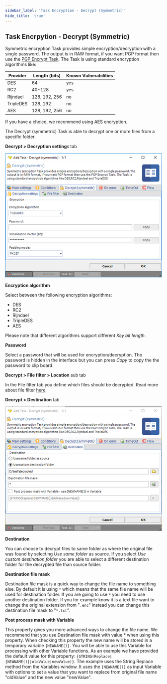 ```yaml
---
sidebar_label: 'Task Encryption - Decrypt (Symmetric)'
hide_title: 'true'
---
```


## Task Encrpytion - Decrypt (Symmetric)

Symmetric encryption Task provides simple encryption/decryption with a single password. The output is in RAW format, if you want PGP format then use the [PGP Encrypt Task](job-tasks-encryption-tasks-task-encryption-pgp-encrypt-task). The Task is using standard encryption algorithms like:
 
| Provider | Length (bits) | Known Vulnerabilities |
| --- | --- | --- |
| DES | 64 | yes |
| RC2 | 40-128 | yes |
| Rijndael | 128, 192, 256 | no | 
| TripleDES | 128, 192 | no | 
| AES | 128, 192, 256 | no |
 
If you have a choice, we recommend using AES encryption.
 
The Decrypt (symmetric) Task is able to decrypt one or more files from a specific folder.
 
**Decrypt > Decryption setting**s tab

![](../../../static/img/taskdecryptsettings.png)

**Encryption algorithm**

Select between the following encryption algorithms:

* DES
* RC2
* Rijndael
* TripleDES
* AES
 
Please note that different algorithms support different *Key bit length*.
 
**Password**

Select a password that will be used for encryption/decryption. The password is hidden in the interface but you can press *Copy* to copy the the password to clip board.
 
**Decrypt > File filter > Location** sub tab

In the File filter tab you define which files should be decrypted. Read more about file filter [here](job-tasks-file-filter).
 
**Decrypt > Destination** tab

![](../../../static/img/taskdecryptdestination.png)

**Destination**

You can choose to decrypt files to same folder as where the original file was found by selecting *Use same folder* as source. If you select *Use custom destination folder* you are able to select a different destination folder for the decrypted file than source folder.
 
**Destination file mask**

Destination file mask is a quick way to change the file name to something else. By default it is using `*` which means that the same file name will be used for destination folder. If you are going to use `*` you need to use another destination folder. If you for example know it is a text file want to change the original extension from "`.enc`" instead you can change this destination file mask to "`*.txt`".
 
**Post process mask with Variable**

This property gives you more advanced ways to change the file name. We recommend that you use Destination file mask with value * when using this property. When checking this property the new name will be stored in a temporary variable `{NEWNAME()}`. You will be able to use this Variable for processing with other Variable functions. As an example we have provided the default value for this property: `{STRING(Replace|{NEWNAME()}|oldValue|newValue)}`. The example uses the String.Replace method from the Variables window. It uses the `{NEWNAME()}` as input Variable with options to set a value that you want to replace from original file name "oldValue" and the new value "newValue".